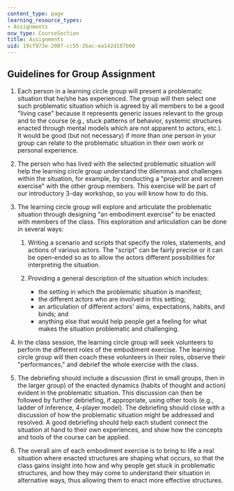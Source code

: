 ```yaml
---
content_type: page
learning_resource_types:
- Assignments
ocw_type: CourseSection
title: Assignments
uid: 19cf973e-208f-cc55-2bac-ea142d187b60
---
```


Guidelines for Group Assignment
-------------------------------

1.  Each person in a learning circle group will present a problematic situation that he/she has experienced. The group will then select one such problematic situation which is agreed by all members to be a good "living case" because it represents generic issues relevant to the group and to the course (e.g., stuck patterns of behavior, systemic structures enacted through mental models which are not apparent to actors, etc.). It would be good (but not necessary) if more than one person in your group can relate to the problematic situation in their own work or personal experience.
    
2.  The person who has lived with the selected problematic situation will help the learning circle group understand the dilemmas and challenges within the situation, for example, by conducting a "projector and screen exercise" with the other group members. This exercise will be part of our introductory 3-day workshop, so you will know how to do this.
    
3.  The learning circle group will explore and articulate the problematic situation through designing "an embodiment exercise" to be enacted with members of the class. This exploration and articulation can be done in several ways:
    
    1.  Writing a scenario and scripts that specify the roles, statements, and actions of various actors. The "script" can be fairly precise or it can be open-ended so as to allow the actors different possibilities for interpreting the situation.
        
    2.  Providing a general description of the situation which includes:
        *   the setting in which the problematic situation is manifest;
        *   the different actors who are involved in this setting;
        *   an articulation of different actors' aims, expectations, habits, and binds; and
        *   anything else that would help people get a feeling for what makes the situation problematic and challenging.
4.  In the class session, the learning circle group will seek volunteers to perform the different roles of the embodiment exercise. The learning circle group will then coach these volunteers in their roles, observe their "performances," and debrief the whole exercise with the class.
    
5.  The debriefing should include a discussion (first in small groups, then in the larger group) of the enacted dynamics (habits of thought and action) evident in the problematic situation. This discussion can then be followed by further debriefing, if appropriate, using other tools (e.g., ladder of inference, 4-player model). The debriefing should close with a discussion of how the problematic situation might be addressed and resolved. A good debriefing should help each student connect the situation at hand to their own experiences, and show how the concepts and tools of the course can be applied.
    
6.  The overall aim of each embodiment exercise is to bring to life a real situation where enacted structures are shaping what occurs, so that the class gains insight into how and why people get stuck in problematic structures, and how they may come to understand their situation in alternative ways, thus allowing them to enact more effective structures.